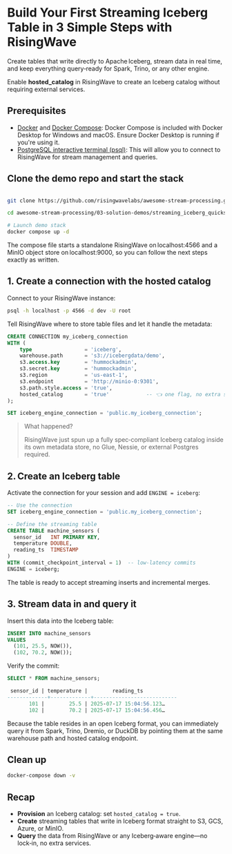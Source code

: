 # Build Your First **Streaming Iceberg Table** in 3 Simple Steps with RisingWave

Create tables that write directly to Apache Iceberg, stream data in real time, and keep everything query‑ready for Spark, Trino, or any other engine.

Enable **hosted_catalog** in RisingWave to create an Iceberg catalog without requiring external services.

## Prerequisites

- [Docker](https://docs.docker.com/get-docker/) and [Docker Compose](https://docs.docker.com/compose/install/): Docker Compose is included with Docker Desktop for Windows and macOS. Ensure Docker Desktop is running if you're using it.
- [PostgreSQL interactive terminal (psql)](https://www.postgresql.org/download/): This will allow you to connect to RisingWave for stream management and queries.

## Clone the demo repo and start the stack

```bash

git clone https://github.com/risingwavelabs/awesome-stream-processing.git

cd awesome-stream-processing/03-solution-demos/streaming_iceberg_quickstart

# Launch demo stack
docker compose up -d
```

The compose file starts a standalone RisingWave on localhost:4566 and a MinIO object store on localhost:9000, so you can follow the next steps exactly as written.

## 1. Create a connection with the hosted catalog

Connect to your RisingWave instance:

```bash
psql -h localhost -p 4566 -d dev -U root
```

Tell RisingWave where to store table files and let it handle the metadata:

```sql
CREATE CONNECTION my_iceberg_connection
WITH (
    type                 = 'iceberg',
    warehouse.path       = 's3://icebergdata/demo',
    s3.access.key        = 'hummockadmin',
    s3.secret.key        = 'hummockadmin',
    s3.region            = 'us-east-1',
    s3.endpoint          = 'http://minio-0:9301',
    s3.path.style.access = 'true',
    hosted_catalog       = 'true'            -- 👈 one flag, no extra services!
);

SET iceberg_engine_connection = 'public.my_iceberg_connection';
```

> What happened?
> 
> 
> RisingWave just spun up a fully spec‑compliant Iceberg catalog inside its own metadata store, no Glue, Nessie, or external Postgres required.
> 

## 2. Create an Iceberg table

Activate the connection for your session and add `ENGINE = iceberg`:

```sql
-- Use the connection
SET iceberg_engine_connection = 'public.my_iceberg_connection';

-- Define the streaming table
CREATE TABLE machine_sensors (
  sensor_id   INT PRIMARY KEY,
  temperature DOUBLE,
  reading_ts  TIMESTAMP
)
WITH (commit_checkpoint_interval = 1)  -- low‑latency commits
ENGINE = iceberg;
```

The table is ready to accept streaming inserts and incremental merges.

## 3. Stream data in and query it

Insert this data into the Iceberg table:

```sql
INSERT INTO machine_sensors
VALUES
  (101, 25.5, NOW()),
  (102, 70.2, NOW());
```

Verify the commit:

```sql
SELECT * FROM machine_sensors;

 sensor_id | temperature |        reading_ts
-------------+-------------+---------------------------
       101 |        25.5 | 2025‑07‑17 15:04:56.123…
       102 |        70.2 | 2025‑07‑17 15:04:56.456…
```

Because the table resides in an open Iceberg format, you can immediately query it from Spark, Trino, Dremio, or DuckDB by pointing them at the same warehouse path and hosted catalog endpoint.

## Clean up

```bash
docker-compose down -v
```

## Recap

- **Provision** an Iceberg catalog: set `hosted_catalog = true`.
- **Create** streaming tables that write in Iceberg format straight to S3, GCS, Azure, or MinIO.
- **Query** the data from RisingWave or any Iceberg‑aware engine—no lock‑in, no extra services.
